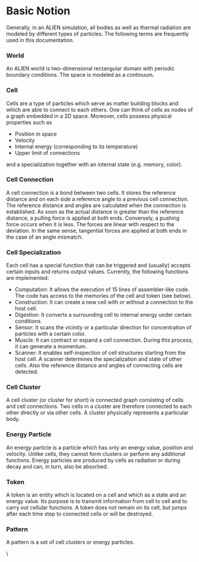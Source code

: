 # Basic Notion

Generally, in an ALIEN simulation, all bodies as well as thermal radiation are modeled by different types of particles. The following terms are frequently used in this documentation.

### World

An ALIEN world is two-dimensional rectangular domain with periodic boundary conditions. The space is modeled as a continuum.

### Cell

Cells are a type of particles which serve as matter building blocks and which are able to connect to each others. One can think of cells as nodes of a graph embedded in a 2D space. Moreover, cells possess physical properties such as

* Position in space
* Velocity
* Internal energy (corresponding to its temperature)
* Upper limit of connections

and a specialization together with an internal state (e.g. memory, color).

### Cell Connection

A cell connection is a bond between two cells. It stores the reference distance and on each side a reference angle to a previous cell connection. The reference distance and angles are calculated when the connection is established. As soon as the actual distance is greater than the reference distance, a pulling force is applied at both ends. Conversely, a pushing force occurs when it is less. The forces are linear with respect to the deviation. In the same sense, tangential forces are applied at both ends in the case of an angle mismatch.

### Cell Specialization

Each cell has a special function that can be triggered and (usually) accepts certain inputs and returns output values. Currently, the following functions are implemented:

* Computation: It allows the execution of 15 lines of assembler-like code. The code has access to the memories of the cell and token (see below).
* Construction: It can create a new cell with or without a connection to the host cell.
* Digestion: It converts a surrounding cell to internal energy under certain conditions.
* Sensor: It scans the vicinity or a particular direction for concentration of particles with a certain color.
* Muscle: It can contract or expand a cell connection. During this process, it can generate a momentum.
* Scanner: It enables self-inspection of cell structures starting from the host cell. A scanner determines the specialization and state of other cells. Also the reference distance and angles of connecting cells are detected.

### Cell Cluster

A cell cluster (or cluster for short) is connected graph consisting of cells and cell connections. Two cells in a cluster are therefore connected to each other directly or via other cells. A cluster physically represents a particular body.

### Energy Particle

An energy particle is a particle which has only an energy value, position and velocity. Unlike cells, they cannot form clusters or perform any additional functions. Energy particles are produced by cells as radiation or during decay and can, in turn, also be absorbed.

### Token

A token is an entity which is located on a cell and which as a state and an energy value. Its purpose is to transmit information from cell to cell and to carry out cellular functions. A token does not remain on its cell, but jumps after each time step to connected cells or will be destroyed.

### Pattern

A pattern is a set of cell clusters or energy particles.

\


